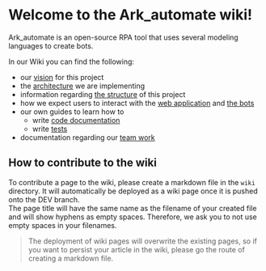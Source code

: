 # Welcome to the Ark_automate wiki!

Ark_automate is an open-source RPA tool that uses several modeling languages to create bots.

In our Wiki you can find the following:

- our [vision](https://github.com/bptlab/ark_automate/wiki/Vision-for-2021) for this project
- the [architecture](https://github.com/bptlab/ark_automate/wiki/Architecture-in-2021) we are implementing
- information regarding [the structure](https://github.com/bptlab/ark_automate/wiki/Folder-structure) of this project
- how we expect users to interact with the [web application](https://github.com/bptlab/ark_automate/wiki/How-we-think-users-will-use-ark_automate) and [the bots](<https://github.com/bptlab/ark_automate/wiki/Starting-and-orchestrating-Bots-(Vision)>)
- our own guides to learn how to
  - write [code documentation](https://github.com/bptlab/ark_automate/wiki/How-to-write-code-documentation)
  - write [tests](https://github.com/bptlab/ark_automate/wiki/How-to-write-tests)
- documentation regarding our [team work](https://github.com/bptlab/ark_automate/wiki/Scrum-process)

## How to contribute to the wiki

To contribute a page to the wiki, please create a markdown file in the `wiki` directory. It will automatically be deployed as a wiki page once it is pushed onto the DEV branch.  
The page title will have the same name as the filename of your created file and will show hyphens as empty spaces. Therefore, we ask you to not use empty spaces in your filenames.

> The deployment of wiki pages will overwrite the existing pages, so if you want to persist your article in the wiki, please go the route of creating a markdown file.
